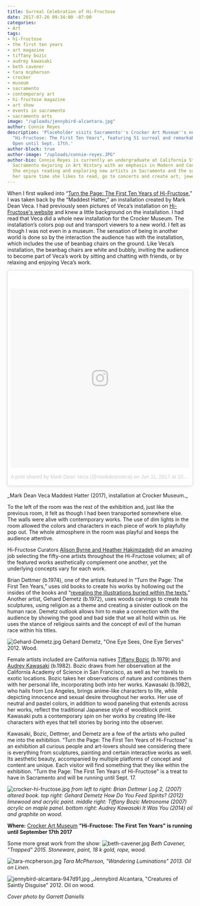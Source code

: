 ```yaml
---
title: Surreal Celebration of Hi-Fructose
date: 2017-07-26 09:34:00 -07:00
categories:
- Art
tags:
- hi-fructose
- the first ten years
- art magazine
- tiffany bozic
- audrey kawasaki
- beth cavener
- tara mcpherson
- crocker
- museum
- sacramento
- contemporary art
- hi-fructose magazine
- art show
- events in sacramento
- sacramento arts
image: "/uploads/jennybird-alcantara.jpg"
author: Connie Reyes
description: 'Placeholder visits Sacramento''s Crocker Art Museum''s new exhibition,
  "Hi-Fructose: The First Ten Years", featuring 51 surreal and remarkable artists.
  Open until Sept. 17th.'
author-block: true
author-image: "/uploads/connie-reyes.JPG"
author-bio: Connie Reyes is currently an undergraduate at California State University,
  Sacramento majoring in Art History with an emphasis in Modern and Contemporary art.
  She enjoys reading and exploring new artists in Sacramento and the surrounding areas.  On
  her spare time she likes to read, go to concerts and create art, jewelry and knit!
---
```


When I first walked into “[Turn the Page: The First Ten Years of Hi-Fructose,](https://www.crockerart.org/exhibitions/turn-the-page)” I was taken back by the “Maddest Hatter,” an installation created by Mark Dean Veca. I had previously seen pictures of Veca’s installation on [Hi-Fructose's website](http://hifructose.com/?s=crocker&submit=Go) and knew a little background on the installation. I had read that Veca did a whole new installation for the Crocker Museum. The installation’s colors pop out and transport viewers to a new world. I felt as though I was not even in a museum. The sensation of being in another world is done so by the interaction the audience has with the installation, which includes the use of beanbag chairs on the ground. Like Veca’s installation, the beanbag chairs are white and bubbly, inviting the audience to become part of Veca’s work by sitting and chatting with friends, or by relaxing and enjoying Veca’s work.


<blockquote class="instagram-media" data-instgrm-version="7" style=" background:#FFF; border:0; border-radius:3px; box-shadow:0 0 1px 0 rgba(0,0,0,0.5),0 1px 10px 0 rgba(0,0,0,0.15); margin: 1px; max-width:658px; padding:0; width:99.375%; width:-webkit-calc(100% - 2px); width:calc(100% - 2px);"><div style="padding:8px;"> <div style=" background:#F8F8F8; line-height:0; margin-top:40px; padding:50.0% 0; text-align:center; width:100%;"> <div style=" background:url(data:image/png;base64,iVBORw0KGgoAAAANSUhEUgAAACwAAAAsCAMAAAApWqozAAAABGdBTUEAALGPC/xhBQAAAAFzUkdCAK7OHOkAAAAMUExURczMzPf399fX1+bm5mzY9AMAAADiSURBVDjLvZXbEsMgCES5/P8/t9FuRVCRmU73JWlzosgSIIZURCjo/ad+EQJJB4Hv8BFt+IDpQoCx1wjOSBFhh2XssxEIYn3ulI/6MNReE07UIWJEv8UEOWDS88LY97kqyTliJKKtuYBbruAyVh5wOHiXmpi5we58Ek028czwyuQdLKPG1Bkb4NnM+VeAnfHqn1k4+GPT6uGQcvu2h2OVuIf/gWUFyy8OWEpdyZSa3aVCqpVoVvzZZ2VTnn2wU8qzVjDDetO90GSy9mVLqtgYSy231MxrY6I2gGqjrTY0L8fxCxfCBbhWrsYYAAAAAElFTkSuQmCC); display:block; height:44px; margin:0 auto -44px; position:relative; top:-22px; width:44px;"></div></div><p style=" color:#c9c8cd; font-family:Arial,sans-serif; font-size:14px; line-height:17px; margin-bottom:0; margin-top:8px; overflow:hidden; padding:8px 0 7px; text-align:center; text-overflow:ellipsis; white-space:nowrap;"><a href="https://www.instagram.com/p/BVNQfqIBZ7H/" style=" color:#c9c8cd; font-family:Arial,sans-serif; font-size:14px; font-style:normal; font-weight:normal; line-height:17px; text-decoration:none;" target="_blank">A post shared by Mark Dean Veca (@markdeanveca)</a> on <time style=" font-family:Arial,sans-serif; font-size:14px; line-height:17px;" datetime="2017-06-11T17:09:47+00:00">Jun 11, 2017 at 10:09am PDT</time></p></div></blockquote>
<script async defer src="//platform.instagram.com/en_US/embeds.js"></script><br>
_Mark Dean Veca  Maddest Hatter  (2017),  installation at Crocker Museum._


To the left of the room was the rest of the exhibition and, just like the previous room, it felt as though I had been transported somewhere else. The walls were alive with contemporary works. The use of dim lights in the room allowed the colors and characters in each piece of work to playfully pop out. The whole atmosphere in the room was playful and keeps the audience attentive.  


Hi-Fructose Curators [Alison Byrne and Heather Hakimzadeh](http://www.virginiamoca.org/turn-page-exhibition-overview) did an amazing job selecting the fifty-one artists throughout the Hi-Fructose volumes; all of the featured works aesthetically complement one another, yet the underlying concepts vary for each work. 


Brian Dettmer (b.1974), one of the artists featured in “Turn the Page: The First Ten Years,” uses old books to create his works by hollowing out the insides of the books and “[revealing the illustrations buried within the texts.](https://www.crockerart.org/exhibitions/turn-the-page)” Another artist, Gehard Demetz (b.1972), uses woods carvings to create his sculptures, using religion as a theme and creating a sinister outlook on the human race. Demetz outlook allows him to make a connection with the audience by showing the good and bad side that we all hold within us. He uses the stance of religious saints and the concept of evil of the human race within his titles.

![Gehard-Demetz.jpg](/uploads/Gehard-Demetz.jpg)
Gehard Demetz, "One Eye Sees, One Eye Serves" 2012. Wood.

Female artists included are California natives [Tiffany Bozic](http://tiffanybozic.com) (b.1979) and [Audrey Kawasaki](http://www.audrey-kawasaki.com) (b.1982). Bozic draws from her observation at the California Academy of Science in San Francisco, as well as her travels to exotic locations. Bozic takes her observations of nature and combines them with her personal life, incorporating both into her works. Kawasaki (b.1982), who hails from Los Angeles, brings anime-like characters to life, while depicting  innocence and sexual desire throughout her works. Her use of neutral and pastel colors, in addition to wood paneling that extends across her works, reflect the traditional Japanese style of woodblock print. Kawasaki puts a contemporary spin on her works by creating life-like characters with eyes that tell stories by boring into the observer.


Kawasaki, Bozic, Dettmer, and Demetz are a few of the artists who pulled me into the exhibition. “Turn the Page: The First Ten Years of Hi-Fructose” is an exhibition all curious people and art-lovers should see considering there is everything from sculptures, painting and certain interactive works as well. Its aesthetic beauty, accompanied by multiple platforms of concept and content are unique. Each visitor will find something that they like within the exhibition. "Turn the Page: The First Ten Years of Hi-Fructose" is a treat to have in Sacramento and will be running until Sept. 17. 


![crocker-hi-fructose.jpg](/uploads/crocker-hi-fructose.jpg)
_from left to right: Brian Dettmer Log 2, (2007) altered book._
_top right: Gehard Demetz How Do You Feed Spirits? (2012) limewood and acrylic paint._
_middle right: Tiffany Bozic Metronome (2007) acrylic on maple panel._
_bottom right: Audrey Kawasaki It Was You (2014) oil and graphite on wood._

__Where:__ [Crocker Art Museum](https://www.crockerart.org/)
__"Hi-Fructose: The First Ten Years" is running until September 17th 2017__

Some more great work from the show:
![beth-cavener.jpg](/uploads/beth-cavener.jpg)
_Beth Cavener, "Trapped" 2015. Stoneware, paint, 18 k gold, rope, wood._

![tara-mcpherson.jpg](/uploads/tara-mcpherson.jpg)
_Tara McPherson, "Wandering Luminations" 2013. Oil on Linen._

![jennybird-alcantara-947d91.jpg](/uploads/jennybird-alcantara-947d91.jpg)
_Jennybird Alcantara, "Creatures of Saintly Disguise" 2012. Oil on wood.

_Cover photo by Garrett Daniells_